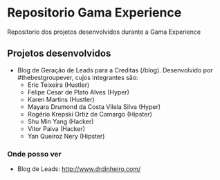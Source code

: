 # Repositorio Gama Experience

Repositorio dos projetos desenvolvidos durante a Gama Experience

## Projetos desenvolvidos

- Blog de Geração de Leads para a Creditas (/blog). Desenvolvido por #thebestgroupever, cujos integrantes são:
    - Eric Teixeira (Hustler)
    - Felipe Cesar de Plato Alves (Hyper)
    - Karen Martins (Hustler)
    - Mayara Drumond da Costa Vilela Silva (Hyper)
    - Rogério Krepski Ortiz de Camargo (Hipster)
    - Shu Min Yang (Hacker)
    - Vitor Paiva (Hacker)
    - Yan Queiroz Nery (Hipster)

### Onde posso ver

- Blog de Leads: http://www.drdinheiro.com/

